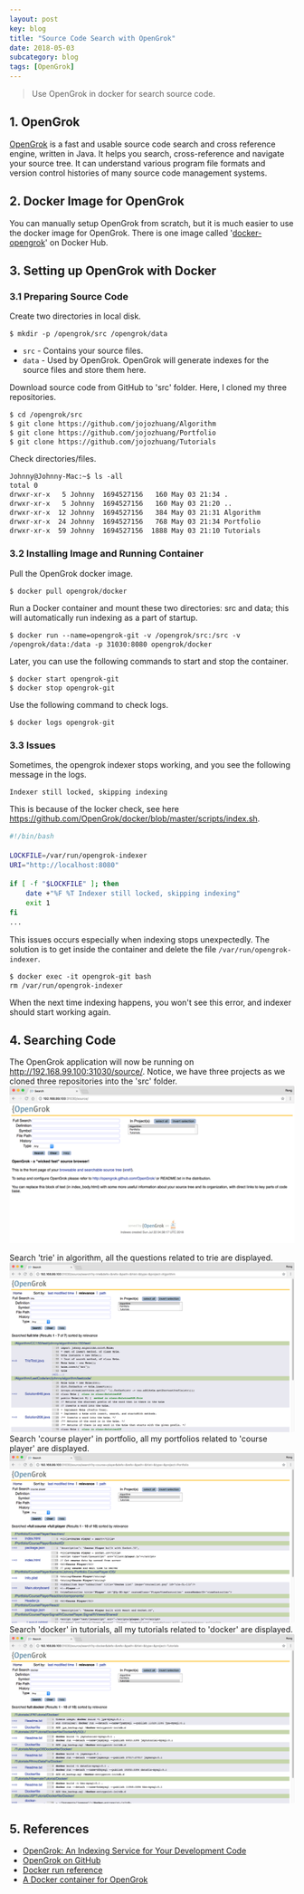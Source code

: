 ```yaml
---
layout: post
key: blog
title: "Source Code Search with OpenGrok"
date: 2018-05-03
subcategory: blog
tags: [OpenGrok]
---
```


> Use OpenGrok in docker for search source code.

## 1. OpenGrok
[OpenGrok](https://oracle.github.io/opengrok/) is a fast and usable source code search and cross reference engine, written in Java. It helps you search, cross-reference and navigate your source tree. It can understand various program file formats and version control histories of many source code management systems.

## 2. Docker Image for OpenGrok
You can manually setup OpenGrok from scratch, but it is much easier to use the docker image for OpenGrok. There is one image called '[docker-opengrok](https://hub.docker.com/r/scue/docker-opengrok/)' on Docker Hub.

## 3. Setting up OpenGrok with Docker
### 3.1 Preparing Source Code
Create two directories in local disk.
```raw
$ mkdir -p /opengrok/src /opengrok/data
```
* `src` - Contains your source files.
* `data` - Used by OpenGrok. OpenGrok will generate indexes for the source files and store them here.

Download source code from GitHub to 'src' folder. Here, I cloned my three repositories.
```raw
$ cd /opengrok/src
$ git clone https://github.com/jojozhuang/Algorithm
$ git clone https://github.com/jojozhuang/Portfolio
$ git clone https://github.com/jojozhuang/Tutorials
```
Check directories/files.
```raw
Johnny@Johnny-Mac:~$ ls -all
total 0
drwxr-xr-x   5 Johnny  1694527156   160 May 03 21:34 .
drwxr-xr-x   5 Johnny  1694527156   160 May 03 21:20 ..
drwxr-xr-x  12 Johnny  1694527156   384 May 03 21:31 Algorithm
drwxr-xr-x  24 Johnny  1694527156   768 May 03 21:34 Portfolio
drwxr-xr-x  59 Johnny  1694527156  1888 May 03 21:10 Tutorials
```
### 3.2 Installing Image and Running Container
Pull the OpenGrok docker image.
```raw
$ docker pull opengrok/docker
```
Run a Docker container and mount these two directories: src and data; this will automatically run indexing as a part of startup.
```raw
$ docker run --name=opengrok-git -v /opengrok/src:/src -v /opengrok/data:/data -p 31030:8080 opengrok/docker
```
Later, you can use the following commands to start and stop the container.
```raw
$ docker start opengrok-git
$ docker stop opengrok-git
```
Use the following command to check logs.
```raw
$ docker logs opengrok-git
```
### 3.3 Issues
Sometimes, the opengrok indexer stops working, and you see the following message in the logs.
```raw
Indexer still locked, skipping indexing
```
This is because of the locker check, see here https://github.com/OpenGrok/docker/blob/master/scripts/index.sh.
```sh
#!/bin/bash

LOCKFILE=/var/run/opengrok-indexer
URI="http://localhost:8080"

if [ -f "$LOCKFILE" ]; then
	date +"%F %T Indexer still locked, skipping indexing"
	exit 1
fi
...
```
This issues occurs especially when indexing stops unexpectedly. The solution is to get inside the container and delete the file `/var/run/opengrok-indexer`.
```raw
$ docker exec -it opengrok-git bash
rm /var/run/opengrok-indexer
```
When the next time indexing happens, you won't see this error, and indexer should start working again.
## 4. Searching Code
The OpenGrok application will now be running on http://192.168.99.100:31030/source/. Notice, we have three projects as we cloned three repositories into the 'src' folder.
![image](/assets/images/blog/2018-05-03/homepage.png)

Search 'trie' in algorithm, all the questions related to trie are displayed.
![image](/assets/images/blog/2018-05-03/searchalgorithm.png)
Search 'course player' in portfolio, all my portfolios related to 'course player' are displayed.
![image](/assets/images/blog/2018-05-03/searchportfolio.png)
Search 'docker' in tutorials, all my tutorials related to 'docker' are displayed.
![image](/assets/images/blog/2018-05-03/searchtutorials.png)

## 5. References
* [OpenGrok: An Indexing Service for Your Development Code](https://dzone.com/articles/development-teams-personal-google)
* [OpenGrok on GitHub](https://github.com/oracle/opengrok)
* [Docker run reference](https://docs.docker.com/engine/reference/run/#general-form)
* [A Docker container for OpenGrok](https://hub.docker.com/r/opengrok/docker/)
